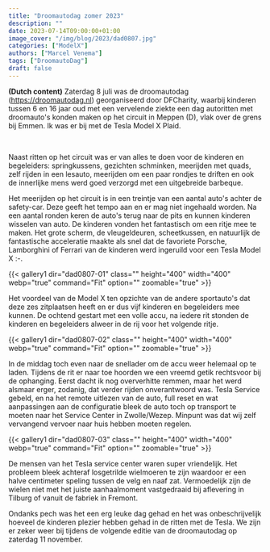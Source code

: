 ```yaml
---
title: "Droomautodag zomer 2023"
description: ""
date: 2023-07-14T09:00:00+01:00
image_cover: "/img/blog/2023/dad0807.jpg"
categories: ["ModelX"]
authors: ["Marcel Venema"] 
tags: ["DroomautoDag"]
draft: false
---
```


**(Dutch content)** Zaterdag 8 juli was de droomautodag (https://droomautodag.nl) georganiseerd door DFCharity, waarbij kinderen tussen 6 en 16 jaar oud met een vervelende ziekte een dag autoritten met droomauto's konden maken op het circuit in Meppen (D), vlak over de grens bij Emmen. Ik was er bij met de Tesla Model X Plaid. 

<!--more-->

&nbsp;  

Naast ritten op het circuit was er van alles te doen voor de kinderen en begeleiders: springkussens, gezichten schminken, meerijden met quads, zelf rijden in een lesauto, meerijden om een paar rondjes te driften en ook de innerlijke mens werd goed verzorgd met een uitgebreide barbeque.

Het meerijden op het circuit is in een treintje van een aantal auto's achter de safety-car. Deze geeft het tempo aan en er mag niet ingehaald worden. Na een aantal ronden keren de auto's terug naar de pits en kunnen kinderen wisselen van auto. De kinderen vonden het fantastisch om een ritje mee te maken. Het grote scherm, de vleugeldeuren, scheetkussen, en natuurlijk de fantastische acceleratie maakte als snel dat de favoriete Porsche, Lamborghini of Ferrari van de kinderen werd ingeruild voor een Tesla Model X :-.

{{< gallery1 dir="dad0807-01" class="" height="400" width="400" webp="true" command="Fit" option="" zoomable="true" >}}

Het voordeel van de Model X ten opzichte van de andere sportauto's dat deze zes zitplaatsen heeft en er dus vijf kinderen en begeleiders mee kunnen.  De ochtend gestart met een volle accu, na iedere rit stonden de kinderen en begeleiders alweer in de rij voor het volgende ritje.   

{{< gallery1 dir="dad0807-02" class="" height="400" width="400" webp="true" command="Fit" option="" zoomable="true" >}}

In de middag toch even naar de snellader om de accu weer helemaal op te laden. Tijdens de rit er naar toe hoorden we een vreemd getik rechtsvoor bij de ophanging. Eerst dacht ik nog oververhitte remmen, maar het werd alsmaar erger, zodanig, dat verder rijden onverantwoord was. Tesla Service gebeld, en na het remote uitlezen van de auto, full reset en wat aanpassingen aan de configuratie bleek de auto toch op transport te moeten naar het Service Center in Zwolle/Wezep. Minpunt was dat wij zelf vervangend vervoer naar huis hebben moeten regelen. 

{{< gallery1 dir="dad0807-03" class="" height="400" width="400" webp="true" command="Fit" option="" zoomable="true" >}}

De mensen van het Tesla service center waren super vriendelijk. Het probleem bleek achteraf losgetrilde wielmoeren te zijn waardoor er een halve centimeter speling tussen de velg en naaf zat.
Vermoedelijk zijn de wielen niet met het juiste aanhaalmoment vastgedraaid bij aflevering in Tilburg of vanuit de fabriek in Fremont.

Ondanks pech was het een erg leuke dag gehad en het was onbeschrijvelijk hoeveel de kinderen plezier hebben gehad in de ritten met de Tesla. We zijn er zeker weer bij tijdens de volgende editie van de droomautodag op zaterdag 11 november.

&nbsp;  
